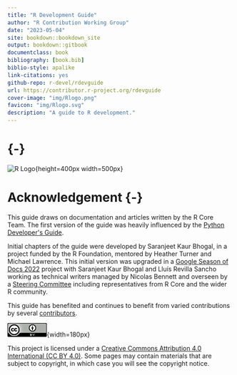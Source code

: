```yaml
--- 
title: "R Development Guide"
author: "R Contribution Working Group"
date: "2023-05-04"
site: bookdown::bookdown_site
output: bookdown::gitbook
documentclass: book
bibliography: [book.bib]
biblio-style: apalike
link-citations: yes
github-repo: r-devel/rdevguide
url: https://contributor.r-project.org/rdevguide
cover-image: "img/Rlogo.png"
favicon: "img/Rlogo.svg"
description: "A guide to R development."
---
```


# {-}

![R Logo](img/Rlogo.png){height=400px width=500px}

# Acknowledgement {-}

This guide draws on documentation and articles written by the R Core Team. The first version of the guide was heavily influenced by the [Python Developer's Guide](https://devguide.python.org/).

Initial chapters of the guide were developed by Saranjeet Kaur Bhogal, in a project funded by the R Foundation, mentored by Heather Turner and Michael Lawrence. This initial version was upgraded in a [Google Season of Docs 2022](https://github.com/rstats-gsod/gsod2022/wiki/GSOD-2022-Proposal) project with Saranjeet Kaur Bhogal and Lluís Revilla Sancho working as technical writers managed by Nicolas Bennett and overseen by a [Steering Committee](https://github.com/rstats-gsod/gsod2022/wiki/GSOD-2022-Proposal#steering-committee) including representatives from R Core and the wider R community.

This guide has benefited and continues to benefit from varied contributions by several [contributors](https://github.com/r-devel/rdevguide#contributors-). 


[![License: CC BY 4.0](img/ccby.png)](https://creativecommons.org/licenses/by/4.0/){width=180px}

This project is licensed under a [Creative Commons Attribution 4.0 International (CC BY 4.0)](https://creativecommons.org/licenses/by/4.0/). Some pages may contain materials that are subject to copyright, in which case you will see the copyright notice.
